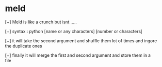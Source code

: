 # meld

[+] Meld is like a crunch but isnt .....

[+] syntax : python [name or any characters] [number or characters]
  

[+] it will take the second argument and shuffle them lot of times and ingore the duplicate ones 

[+] finally it will merge the first and second argument and store them in a file
